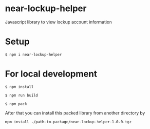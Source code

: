 # near-lockup-helper

Javascript library to view lockup account information

# Setup

```
$ npm i near-lockup-helper
```

# For local development

```
$ npm install
```
```
$ npm run build
```
```
$ npm pack
```

After that you can install this packed library from another directory by

```
npm install ./path-to-package/near-lockup-helper-1.0.0.tgz
```
